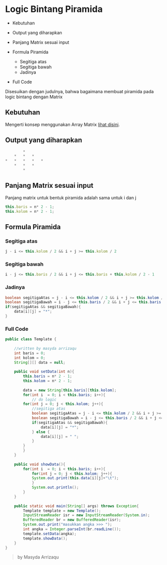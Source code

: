 # Logic Bintang Piramida 
* 	Kebutuhan
*	Output yang diharapkan
* 	Panjang Matrix sesuai input 
* 	Formula Piramida
	* Segitiga atas
	* Segitiga bawah
	* Jadinya 
	
* Full Code 

Disesuikan dengan judulnya, bahwa bagaimana membuat piramida pada logic bintang dengan Matrix

## Kebutuhan
Mengerti konsep menggunakan Array Matrix [lihat disini](https://arrizaqu.github.io/logic/template).
	
## Output yang diharapkan
```java
 	 	*	 	 
 	*	*	*	 
*	*	*	*	*
 	*	*	*	 
 	 	*	 	 
```

## Panjang Matrix sesuai input
Panjang matrix untuk bentuk piramida adalah sama untuk i dan j
```js
this.baris = n* 2 - 1;
this.kolom = n* 2 - 1;
```

## Formula Piramida
### Segitiga atas
```js
j - i <= this.kolom / 2 && i + j >= this.kolom / 2 
```
### Segitiga bawah
```js
i - j <= this.baris / 2 && i + j <= this.baris + this.kolom / 2 - 1
```

### Jadinya
```java
boolean segitigaAtas = j - i <= this.kolom / 2 && i + j >= this.kolom / 2;
boolean segitigaBawah = i - j <= this.baris / 2 && i + j <= this.baris + this.kolom / 2 - 1;
if(segitigaAtas && segitigaBawah){
	data[i][j] = "*";
}
``` 

### Full Code 
```java
public class Template {
	
	//written by masyda arrizaqu
	int baris = 0;
	int kolom = 0;
	String[][] data = null;
	
	public void setData(int n){
		this.baris = n* 2 - 1;
		this.kolom = n* 2 - 1;
		
		data = new String[this.baris][this.kolom];
		for(int i  = 0; i < this.baris; i++){
			// do logic 
		for(int j = 0; j < this.kolom; j++){
			//segitiga atas
			boolean segitigaAtas = j - i <= this.kolom / 2 && i + j >= this.kolom / 2;
			boolean segitigaBawah = i - j <= this.baris / 2 && i + j <= this.baris + this.kolom / 2 - 1;
			if(segitigaAtas && segitigaBawah){
				data[i][j] = "*";
			} else {
				data[i][j] = " ";
			}
		}
		}
	}
	
	public void showData(){
		for(int i  = 0; i < this.baris; i++){
			for(int j = 0; j < this.kolom; j++){
			System.out.print(this.data[i][j]+"\t");
			}
			System.out.println();
		}
	}
	
	public static void main(String[] args) throws Exception{
		Template template = new Template();
		InputStreamReader isr = new InputStreamReader(System.in);
		BufferedReader br = new BufferedReader(isr);
		System.out.print("masukkan angka >>> ");
		int angka = Integer.parseInt(br.readLine());
		template.setData(angka);
		template.showData();
	}
}
```

> by Masyda Arrizaqu 
